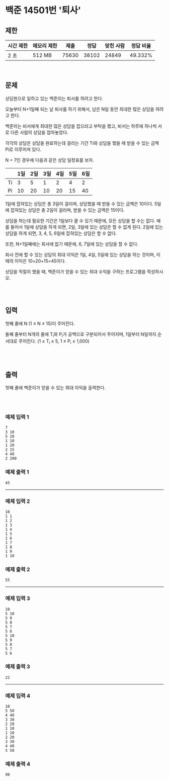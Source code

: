 # 백준 14501번 '퇴사'

## 제한
|시간 제한|메모리 제한|제출|정답|맞힌 사람|정답 비율|
|------|------|---|---|----|----|
|2 초|512 MB|75630|38102|24849|49.332%|

<br>

## 문제
상담원으로 일하고 있는 백준이는 퇴사를 하려고 한다.

오늘부터 N+1일째 되는 날 퇴사를 하기 위해서, 남은 N일 동안 최대한 많은 상담을 하려고 한다.

백준이는 비서에게 최대한 많은 상담을 잡으라고 부탁을 했고, 비서는 하루에 하나씩 서로 다른 사람의 상담을 잡아놓았다.

각각의 상담은 상담을 완료하는데 걸리는 기간 Ti와 상담을 했을 때 받을 수 있는 금액 Pi로 이루어져 있다.

N = 7인 경우에 다음과 같은 상담 일정표를 보자.

|  |1일|2일|3일|4일|5일|6일|
|--|---|---|---|---|---|---|
|Ti|3|5|1|2|4|2|
|Pi|10|20|10|20|15|40|200|

1일에 잡혀있는 상담은 총 3일이 걸리며, 상담했을 때 받을 수 있는 금액은 10이다. 5일에 잡혀있는 상담은 총 2일이 걸리며, 받을 수 있는 금액은 15이다.

상담을 하는데 필요한 기간은 1일보다 클 수 있기 때문에, 모든 상담을 할 수는 없다. 예를 들어서 1일에 상담을 하게 되면, 2일, 3일에 있는 상담은 할 수 없게 된다. 2일에 있는 상담을 하게 되면, 3, 4, 5, 6일에 잡혀있는 상담은 할 수 없다.

또한, N+1일째에는 회사에 없기 때문에, 6, 7일에 있는 상담을 할 수 없다.

퇴사 전에 할 수 있는 상담의 최대 이익은 1일, 4일, 5일에 있는 상담을 하는 것이며, 이때의 이익은 10+20+15=45이다.

상담을 적절히 했을 때, 백준이가 얻을 수 있는 최대 수익을 구하는 프로그램을 작성하시오.

<br><br>

## 입력
첫째 줄에 N (1 ≤ N ≤ 15)이 주어진다.

둘째 줄부터 N개의 줄에 T<sub>i</sub>와 P<sub>i</sub>가 공백으로 구분되어서 주어지며, 1일부터 N일까지 순서대로 주어진다. (1 ≤ T<sub>i</sub> ≤ 5, 1 ≤ P<sub>i</sub> ≤ 1,000)

<br><br>

## 출력
첫째 줄에 백준이가 얻을 수 있는 최대 이익을 출력한다.

<br><br>
### 예제 입력 1
```
7
3 10
5 20
1 10
1 20
2 15
4 40
2 200
```
### 예제 출력 1
```
45
```
<hr>

### 예제 입력 2
```
10
1 1
1 2
1 3
1 4
1 5
1 6
1 7
1 8
1 9
1 10
```
### 예제 출력 2
```
55
```
<hr>

### 예제 입력 3
```
10
5 10
5 9
5 8
5 7
5 6
5 10
5 9
5 8
5 7
5 6
```
### 예제 출력 3
```
22
```
<hr>

### 예제 입력 4
```
10
5 50
4 40
3 30
2 20
1 10
1 10
2 20
3 30
4 40
5 50
```
### 예제 출력 4
```
90
```